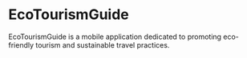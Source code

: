 # EcoTourismGuide
EcoTourismGuide is a mobile application dedicated to promoting eco-friendly tourism and sustainable travel practices. 
